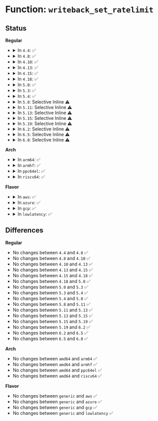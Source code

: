 # Function: <code>writeback_set_ratelimit</code>

## Status
<b>Regular</b>
<ul>
<li>
<details>
<summary>In <code>4.4</code>: ✅</summary>

```c
void writeback_set_ratelimit();
```

**Collision:** Unique Global

**Inline:** No

**Transformation:** False

**Instances:**

```
In mm/page-writeback.c (ffffffff8119b680)
Location: mm/page-writeback.c:2025
Inline: False
Direct callers:
  - mm/page-writeback.c:dirty_ratio_handler
  - mm/page-writeback.c:dirty_bytes_handler
  - mm/page-writeback.c:ratelimit_handler
  - mm/page-writeback.c:page_writeback_init
  - mm/memory_hotplug.c:online_pages
```
**Symbols:**

```
ffffffff8119b680-ffffffff8119b702: writeback_set_ratelimit (STB_GLOBAL)
```
</details>
</li>
<li>
<details>
<summary>In <code>4.8</code>: ✅</summary>

```c
void writeback_set_ratelimit();
```

**Collision:** Unique Global

**Inline:** No

**Transformation:** False

**Instances:**

```
In mm/page-writeback.c (ffffffff811b0730)
Location: mm/page-writeback.c:2070
Inline: False
Direct callers:
  - mm/page-writeback.c:page_writeback_init
  - mm/page-writeback.c:ratelimit_handler
  - mm/page-writeback.c:dirty_bytes_handler
  - mm/page-writeback.c:dirty_ratio_handler
  - mm/memory_hotplug.c:online_pages
```
**Symbols:**

```
ffffffff811b0730-ffffffff811b07b2: writeback_set_ratelimit (STB_GLOBAL)
```
</details>
</li>
<li>
<details>
<summary>In <code>4.10</code>: ✅</summary>

```c
void writeback_set_ratelimit();
```

**Collision:** Unique Global

**Inline:** No

**Transformation:** False

**Instances:**

```
In mm/page-writeback.c (ffffffff811c0d20)
Location: mm/page-writeback.c:2041
Inline: False
Direct callers:
  - mm/page-writeback.c:page_writeback_cpu_online
  - mm/page-writeback.c:dirty_bytes_handler
  - mm/page-writeback.c:dirty_ratio_handler
  - mm/memory_hotplug.c:online_pages
```
**Symbols:**

```
ffffffff811c0d20-ffffffff811c0da3: writeback_set_ratelimit (STB_GLOBAL)
```
</details>
</li>
<li>
<details>
<summary>In <code>4.13</code>: ✅</summary>

```c
void writeback_set_ratelimit();
```

**Collision:** Unique Global

**Inline:** No

**Transformation:** False

**Instances:**

```
In mm/page-writeback.c (ffffffff811c8e90)
Location: mm/page-writeback.c:2041
Inline: False
Direct callers:
  - mm/page-writeback.c:page_writeback_cpu_online
  - mm/page-writeback.c:dirty_bytes_handler
  - mm/page-writeback.c:dirty_ratio_handler
  - mm/memory_hotplug.c:online_pages
```
**Symbols:**

```
ffffffff811c8e90-ffffffff811c8f13: writeback_set_ratelimit (STB_GLOBAL)
```
</details>
</li>
<li>
<details>
<summary>In <code>4.15</code>: ✅</summary>

```c
void writeback_set_ratelimit();
```

**Collision:** Unique Global

**Inline:** No

**Transformation:** False

**Instances:**

```
In mm/page-writeback.c (ffffffff811ddc90)
Location: mm/page-writeback.c:2040
Inline: False
Direct callers:
  - mm/page-writeback.c:page_writeback_cpu_online
  - mm/page-writeback.c:dirty_bytes_handler
  - mm/page-writeback.c:dirty_ratio_handler
  - mm/memory_hotplug.c:__offline_pages
  - mm/memory_hotplug.c:online_pages
```
**Symbols:**

```
ffffffff811ddc90-ffffffff811ddd13: writeback_set_ratelimit (STB_GLOBAL)
```
</details>
</li>
<li>
<details>
<summary>In <code>4.18</code>: ✅</summary>

```c
void writeback_set_ratelimit();
```

**Collision:** Unique Global

**Inline:** No

**Transformation:** False

**Instances:**

```
In mm/page-writeback.c (ffffffff811ff200)
Location: mm/page-writeback.c:2040
Inline: False
Direct callers:
  - mm/page-writeback.c:page_writeback_cpu_online
  - mm/page-writeback.c:dirty_bytes_handler
  - mm/page-writeback.c:dirty_ratio_handler
  - mm/memory_hotplug.c:__offline_pages
  - mm/memory_hotplug.c:online_pages
```
**Symbols:**

```
ffffffff811ff200-ffffffff811ff283: writeback_set_ratelimit (STB_GLOBAL)
```
</details>
</li>
<li>
<details>
<summary>In <code>5.0</code>: ✅</summary>

```c
void writeback_set_ratelimit();
```

**Collision:** Unique Global

**Inline:** No

**Transformation:** False

**Instances:**

```
In mm/page-writeback.c (ffffffff81211ac0)
Location: mm/page-writeback.c:2039
Inline: False
Direct callers:
  - mm/page-writeback.c:page_writeback_cpu_online
  - mm/page-writeback.c:dirty_bytes_handler
  - mm/page-writeback.c:dirty_ratio_handler
  - mm/memory_hotplug.c:__offline_pages
  - mm/memory_hotplug.c:online_pages
```
**Symbols:**

```
ffffffff81211ac0-ffffffff81211b43: writeback_set_ratelimit (STB_GLOBAL)
```
</details>
</li>
<li>
<details>
<summary>In <code>5.3</code>: ✅</summary>

```c
void writeback_set_ratelimit();
```

**Collision:** Unique Global

**Inline:** No

**Transformation:** False

**Instances:**

```
In mm/page-writeback.c (ffffffff812210d0)
Location: mm/page-writeback.c:2042
Inline: False
Direct callers:
  - mm/page-writeback.c:page_writeback_cpu_online
  - mm/page-writeback.c:dirty_bytes_handler
  - mm/page-writeback.c:dirty_ratio_handler
  - mm/memory_hotplug.c:__offline_pages
  - mm/memory_hotplug.c:online_pages
```
**Symbols:**

```
ffffffff812210d0-ffffffff81221153: writeback_set_ratelimit (STB_GLOBAL)
```
</details>
</li>
<li>
<details>
<summary>In <code>5.4</code>: ✅</summary>

```c
void writeback_set_ratelimit();
```

**Collision:** Unique Global

**Inline:** No

**Transformation:** False

**Instances:**

```
In mm/page-writeback.c (ffffffff8122eb80)
Location: mm/page-writeback.c:2044
Inline: False
Direct callers:
  - mm/page-writeback.c:page_writeback_cpu_online
  - mm/page-writeback.c:dirty_bytes_handler
  - mm/page-writeback.c:dirty_ratio_handler
  - mm/memory_hotplug.c:__offline_pages
  - mm/memory_hotplug.c:online_pages
```
**Symbols:**

```
ffffffff8122eb80-ffffffff8122ebec: writeback_set_ratelimit (STB_GLOBAL)
```
</details>
</li>
<li>
<details>
<summary>In <code>5.8</code>: Selective Inline ⚠️</summary>

```c
void writeback_set_ratelimit();
```

**Collision:** Unique Global

**Inline:** Selective

**Transformation:** False

**Instances:**

```
In mm/page-writeback.c (ffffffff8125b4dc)
Location: mm/page-writeback.c:2056
Inline: True
Inline callers:
  - mm/page-writeback.c:page_writeback_cpu_online
  - mm/page-writeback.c:dirty_bytes_handler
  - mm/page-writeback.c:dirty_ratio_handler
Direct callers:
  - mm/memory_hotplug.c:__offline_pages
  - mm/memory_hotplug.c:online_pages
```
**Symbols:**

```
ffffffff8125bd50-ffffffff8125bdbc: writeback_set_ratelimit (STB_GLOBAL)
```
</details>
</li>
<li>
<details>
<summary>In <code>5.11</code>: Selective Inline ⚠️</summary>

```c
void writeback_set_ratelimit();
```

**Collision:** Unique Global

**Inline:** Selective

**Transformation:** False

**Instances:**

```
In mm/page-writeback.c (ffffffff812658fc)
Location: mm/page-writeback.c:2056
Inline: True
Inline callers:
  - mm/page-writeback.c:page_writeback_cpu_online
  - mm/page-writeback.c:dirty_bytes_handler
  - mm/page-writeback.c:dirty_ratio_handler
Direct callers:
  - mm/memory_hotplug.c:offline_pages
  - mm/memory_hotplug.c:online_pages
```
**Symbols:**

```
ffffffff81266180-ffffffff812661ec: writeback_set_ratelimit (STB_GLOBAL)
```
</details>
</li>
<li>
<details>
<summary>In <code>5.13</code>: Selective Inline ⚠️</summary>

```c
void writeback_set_ratelimit();
```

**Collision:** Unique Global

**Inline:** Selective

**Transformation:** False

**Instances:**

```
In mm/page-writeback.c (ffffffff8126a3fc)
Location: mm/page-writeback.c:2056
Inline: True
Inline callers:
  - mm/page-writeback.c:page_writeback_cpu_online
  - mm/page-writeback.c:dirty_bytes_handler
  - mm/page-writeback.c:dirty_ratio_handler
Direct callers:
  - mm/memory_hotplug.c:offline_pages
  - mm/memory_hotplug.c:online_pages
```
**Symbols:**

```
ffffffff8126ac80-ffffffff8126aceb: writeback_set_ratelimit (STB_GLOBAL)
```
</details>
</li>
<li>
<details>
<summary>In <code>5.15</code>: Selective Inline ⚠️</summary>

```c
void writeback_set_ratelimit();
```

**Collision:** Unique Global

**Inline:** Selective

**Transformation:** False

**Instances:**

```
In mm/page-writeback.c (ffffffff812a70ac)
Location: mm/page-writeback.c:2065
Inline: True
Inline callers:
  - mm/page-writeback.c:page_writeback_cpu_online
  - mm/page-writeback.c:dirty_bytes_handler
  - mm/page-writeback.c:dirty_ratio_handler
Direct callers:
  - mm/memory_hotplug.c:offline_pages
  - mm/memory_hotplug.c:online_pages
```
**Symbols:**

```
ffffffff812a79a0-ffffffff812a7a0b: writeback_set_ratelimit (STB_GLOBAL)
```
</details>
</li>
<li>
<details>
<summary>In <code>5.19</code>: Selective Inline ⚠️</summary>

```c
void writeback_set_ratelimit();
```

**Collision:** Unique Global

**Inline:** Selective

**Transformation:** False

**Instances:**

```
In mm/page-writeback.c (ffffffff812ff6bc)
Location: mm/page-writeback.c:2064
Inline: True
Inline callers:
  - mm/page-writeback.c:page_writeback_cpu_online
  - mm/page-writeback.c:dirty_bytes_handler
  - mm/page-writeback.c:dirty_ratio_handler
Direct callers:
  - mm/memory_hotplug.c:offline_pages
  - mm/memory_hotplug.c:online_pages
```
**Symbols:**

```
ffffffff812fffc0-ffffffff81300039: writeback_set_ratelimit (STB_GLOBAL)
```
</details>
</li>
<li>
<details>
<summary>In <code>6.2</code>: Selective Inline ⚠️</summary>

```c
void writeback_set_ratelimit();
```

**Collision:** Unique Global

**Inline:** Selective

**Transformation:** False

**Instances:**

```
In mm/page-writeback.c (ffffffff813699fc)
Location: mm/page-writeback.c:2202
Inline: True
Inline callers:
  - mm/page-writeback.c:page_writeback_cpu_online
  - mm/page-writeback.c:dirty_bytes_handler
  - mm/page-writeback.c:dirty_ratio_handler
Direct callers:
  - mm/memory_hotplug.c:offline_pages
  - mm/memory_hotplug.c:online_pages
```
**Symbols:**

```
ffffffff8136a900-ffffffff8136a979: writeback_set_ratelimit (STB_GLOBAL)
```
</details>
</li>
<li>
<details>
<summary>In <code>6.5</code>: Selective Inline ⚠️</summary>

```c
void writeback_set_ratelimit();
```

**Collision:** Unique Global

**Inline:** Selective

**Transformation:** False

**Instances:**

```
In mm/page-writeback.c (ffffffff8139bb9c)
Location: mm/page-writeback.c:2202
Inline: True
Inline callers:
  - mm/page-writeback.c:page_writeback_cpu_online
  - mm/page-writeback.c:dirty_bytes_handler
  - mm/page-writeback.c:dirty_ratio_handler
Direct callers:
  - mm/memory_hotplug.c:offline_pages
  - mm/memory_hotplug.c:online_pages
```
**Symbols:**

```
ffffffff8139ca90-ffffffff8139cb09: writeback_set_ratelimit (STB_GLOBAL)
```
</details>
</li>
<li>
<details>
<summary>In <code>6.8</code>: Selective Inline ⚠️</summary>

```c
void writeback_set_ratelimit();
```

**Collision:** Unique Global

**Inline:** Selective

**Transformation:** False

**Instances:**

```
In mm/page-writeback.c (ffffffff813c587c)
Location: mm/page-writeback.c:2202
Inline: True
Inline callers:
  - mm/page-writeback.c:page_writeback_cpu_online
  - mm/page-writeback.c:dirty_bytes_handler
  - mm/page-writeback.c:dirty_ratio_handler
Direct callers:
  - mm/memory_hotplug.c:offline_pages
  - mm/memory_hotplug.c:online_pages
```
**Symbols:**

```
ffffffff813c6770-ffffffff813c67e9: writeback_set_ratelimit (STB_GLOBAL)
```
</details>
</li>
</ul>
<b>Arch</b>
<ul>
<li>
<details>
<summary>In <code>arm64</code>: ✅</summary>

```c
void writeback_set_ratelimit();
```

**Collision:** Unique Global

**Inline:** No

**Transformation:** False

**Instances:**

```
In mm/page-writeback.c (ffff8000102bdc98)
Location: mm/page-writeback.c:2044
Inline: False
Direct callers:
  - mm/page-writeback.c:page_writeback_cpu_online
  - mm/page-writeback.c:dirty_bytes_handler
  - mm/page-writeback.c:dirty_ratio_handler
  - mm/memory_hotplug.c:online_pages
```
**Symbols:**

```
ffff8000102bdc98-ffff8000102bdd28: writeback_set_ratelimit (STB_GLOBAL)
```
</details>
</li>
<li>
<details>
<summary>In <code>armhf</code>: ✅</summary>

```c
void writeback_set_ratelimit();
```

**Collision:** Unique Global

**Inline:** No

**Transformation:** False

**Instances:**

```
In mm/page-writeback.c (c04e9fd4)
Location: mm/page-writeback.c:2044
Inline: False
Direct callers:
  - mm/page-writeback.c:page_writeback_cpu_online
  - mm/page-writeback.c:dirty_bytes_handler
  - mm/page-writeback.c:dirty_ratio_handler
```
**Symbols:**

```
c04e9fd4-c04ea06c: writeback_set_ratelimit (STB_GLOBAL)
```
</details>
</li>
<li>
<details>
<summary>In <code>ppc64el</code>: ✅</summary>

```c
void writeback_set_ratelimit();
```

**Collision:** Unique Global

**Inline:** No

**Transformation:** False

**Instances:**

```
In mm/page-writeback.c (c000000000376a50)
Location: mm/page-writeback.c:2044
Inline: False
Direct callers:
  - mm/page-writeback.c:page_writeback_cpu_online
  - mm/page-writeback.c:dirty_bytes_handler
  - mm/page-writeback.c:dirty_ratio_handler
  - mm/memory_hotplug.c:__offline_pages
  - mm/memory_hotplug.c:online_pages
```
**Symbols:**

```
c000000000376a50-c000000000376ae4: writeback_set_ratelimit (STB_GLOBAL)
```
</details>
</li>
<li>
<details>
<summary>In <code>riscv64</code>: ✅</summary>

```c
void writeback_set_ratelimit();
```

**Collision:** Unique Global

**Inline:** No

**Transformation:** False

**Instances:**

```
In mm/page-writeback.c (ffffffe0001e082a)
Location: mm/page-writeback.c:2044
Inline: False
Direct callers:
  - mm/page-writeback.c:page_writeback_cpu_online
  - mm/page-writeback.c:dirty_bytes_handler
  - mm/page-writeback.c:dirty_ratio_handler
```
**Symbols:**

```
ffffffe0001e082a-ffffffe0001e0884: writeback_set_ratelimit (STB_GLOBAL)
```
</details>
</li>
</ul>
<b>Flavor</b>
<ul>
<li>
<details>
<summary>In <code>aws</code>: ✅</summary>

```c
void writeback_set_ratelimit();
```

**Collision:** Unique Global

**Inline:** No

**Transformation:** False

**Instances:**

```
In mm/page-writeback.c (ffffffff812271d0)
Location: mm/page-writeback.c:2044
Inline: False
Direct callers:
  - mm/page-writeback.c:page_writeback_cpu_online
  - mm/page-writeback.c:dirty_bytes_handler
  - mm/page-writeback.c:dirty_ratio_handler
  - mm/memory_hotplug.c:__offline_pages
  - mm/memory_hotplug.c:online_pages
```
**Symbols:**

```
ffffffff812271d0-ffffffff8122723c: writeback_set_ratelimit (STB_GLOBAL)
```
</details>
</li>
<li>
<details>
<summary>In <code>azure</code>: ✅</summary>

```c
void writeback_set_ratelimit();
```

**Collision:** Unique Global

**Inline:** No

**Transformation:** False

**Instances:**

```
In mm/page-writeback.c (ffffffff8121a340)
Location: mm/page-writeback.c:2044
Inline: False
Direct callers:
  - mm/page-writeback.c:page_writeback_cpu_online
  - mm/page-writeback.c:dirty_bytes_handler
  - mm/page-writeback.c:dirty_ratio_handler
  - mm/memory_hotplug.c:__offline_pages
  - mm/memory_hotplug.c:online_pages
```
**Symbols:**

```
ffffffff8121a340-ffffffff8121a3ac: writeback_set_ratelimit (STB_GLOBAL)
```
</details>
</li>
<li>
<details>
<summary>In <code>gcp</code>: ✅</summary>

```c
void writeback_set_ratelimit();
```

**Collision:** Unique Global

**Inline:** No

**Transformation:** False

**Instances:**

```
In mm/page-writeback.c (ffffffff81224f70)
Location: mm/page-writeback.c:2044
Inline: False
Direct callers:
  - mm/page-writeback.c:page_writeback_cpu_online
  - mm/page-writeback.c:dirty_bytes_handler
  - mm/page-writeback.c:dirty_ratio_handler
  - mm/memory_hotplug.c:__offline_pages
  - mm/memory_hotplug.c:online_pages
```
**Symbols:**

```
ffffffff81224f70-ffffffff81224fdc: writeback_set_ratelimit (STB_GLOBAL)
```
</details>
</li>
<li>
<details>
<summary>In <code>lowlatency</code>: ✅</summary>

```c
void writeback_set_ratelimit();
```

**Collision:** Unique Global

**Inline:** No

**Transformation:** False

**Instances:**

```
In mm/page-writeback.c (ffffffff81234250)
Location: mm/page-writeback.c:2044
Inline: False
Direct callers:
  - mm/page-writeback.c:page_writeback_cpu_online
  - mm/page-writeback.c:dirty_bytes_handler
  - mm/page-writeback.c:dirty_ratio_handler
  - mm/memory_hotplug.c:__offline_pages
  - mm/memory_hotplug.c:online_pages
```
**Symbols:**

```
ffffffff81234250-ffffffff812342bc: writeback_set_ratelimit (STB_GLOBAL)
```
</details>
</li>
</ul>

## Differences
<b>Regular</b>
<ul>
<li>
No changes between <code>4.4</code> and <code>4.8</code> ✅
</li>
<li>
No changes between <code>4.8</code> and <code>4.10</code> ✅
</li>
<li>
No changes between <code>4.10</code> and <code>4.13</code> ✅
</li>
<li>
No changes between <code>4.13</code> and <code>4.15</code> ✅
</li>
<li>
No changes between <code>4.15</code> and <code>4.18</code> ✅
</li>
<li>
No changes between <code>4.18</code> and <code>5.0</code> ✅
</li>
<li>
No changes between <code>5.0</code> and <code>5.3</code> ✅
</li>
<li>
No changes between <code>5.3</code> and <code>5.4</code> ✅
</li>
<li>
No changes between <code>5.4</code> and <code>5.8</code> ✅
</li>
<li>
No changes between <code>5.8</code> and <code>5.11</code> ✅
</li>
<li>
No changes between <code>5.11</code> and <code>5.13</code> ✅
</li>
<li>
No changes between <code>5.13</code> and <code>5.15</code> ✅
</li>
<li>
No changes between <code>5.15</code> and <code>5.19</code> ✅
</li>
<li>
No changes between <code>5.19</code> and <code>6.2</code> ✅
</li>
<li>
No changes between <code>6.2</code> and <code>6.5</code> ✅
</li>
<li>
No changes between <code>6.5</code> and <code>6.8</code> ✅
</li>
</ul>
<b>Arch</b>
<ul>
<li>
No changes between <code>amd64</code> and <code>arm64</code> ✅
</li>
<li>
No changes between <code>amd64</code> and <code>armhf</code> ✅
</li>
<li>
No changes between <code>amd64</code> and <code>ppc64el</code> ✅
</li>
<li>
No changes between <code>amd64</code> and <code>riscv64</code> ✅
</li>
</ul>
<b>Flavor</b>
<ul>
<li>
No changes between <code>generic</code> and <code>aws</code> ✅
</li>
<li>
No changes between <code>generic</code> and <code>azure</code> ✅
</li>
<li>
No changes between <code>generic</code> and <code>gcp</code> ✅
</li>
<li>
No changes between <code>generic</code> and <code>lowlatency</code> ✅
</li>
</ul>
